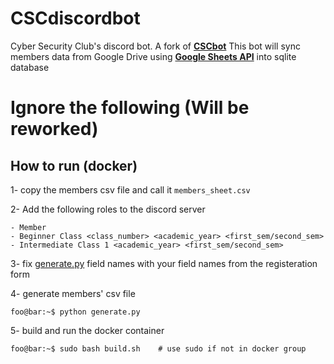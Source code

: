 # CSCdiscordbot

Cyber Security Club's discord bot. A fork of **[CSCbot](https://github.com/cscpsut/CSCdiscordbot)** This bot will sync members data from Google Drive using **[Google Sheets API](https://developers.google.com/sheets/api/reference/rest)** into sqlite database















# Ignore the following (Will be reworked)

## How to run (docker)

1- copy the members csv file and call it `members_sheet.csv`

2- Add the following roles to the discord server

```
- Member
- Beginner Class <class_number> <academic_year> <first_sem/second_sem> 
- Intermediate Class 1 <academic_year> <first_sem/second_sem> 
```

3- fix [generate.py](generate.py) field names with your field names from the registeration form 

4- generate members' csv file  

```console
foo@bar:~$ python generate.py
```

5- build and run the docker container 
```console
foo@bar:~$ sudo bash build.sh    # use sudo if not in docker group
```
